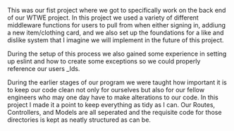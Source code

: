 This was our fist project where we got to specifically work on the back end of our WTWE project. In this project we used a variety of different middleware functions for users to pull from when either signing in, addiung a new item/clothing card, and we also set up the foundations for a like and dislike system that I imagine we will implement in the future of this project.

During the setup of this process we also gained some experience in setting up eslint and how to create some exceptions so we could properly reference our users \_Ids.

During the earlier stages of our program we were taught how important it is to keep our code clean not only for ourselves but also for our fellow engineers who may one day have to make alterations to our code. In this project I made it a point to keep everything as tidy as I can. Our Routes, Controllers, and Models are all seperated and the requisite code for those directories is kept as neatly structured as can be.
